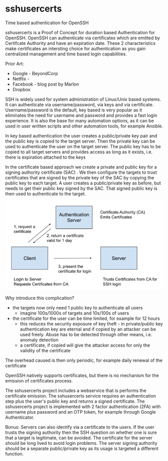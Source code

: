 # sshusercerts
Time based authentication for OpenSSH

sshusercerts is a Proof of Concept for duration based Authentication for OpenSSH. OpenSSH can 
authenticate via certificates which are emitted by Certifcate Authority and have an expiration date.
These 2 characteristics make certificates an intersting choice for authentication as you gain 
centralized management and time based login capabilities. 

Prior Art:
- Google - BeyondCorp
- Netflix -
- Facebook - blog post by Marlon
- Dropbox 

SSH is widely used for system administration of Linux/Unix based systems.
It can authenticate via username/password, via keys and via certificate.
Username/password is the default, key based is very popular as it eliminates the need for username and password
and provides a fast login experience. It is also the base for many automation options, as it can be used in user written scripts
and other automation tools, for example Ansible.

In key based authentication the user creates a public/private key pair and the public key is copied to the target server. 
Then the private key can be used to authenticate the user on the target server. The public key has to be copied to all 
target servers and provides access as long as it exists, i.e. there is expiration attached to the keys

In the certificate based approach we create a private and public key for a signing authority certificate (SAC) . We then configure the targets
to trust certificates that are signed by the private key of the SAC by copying the public key to each target.
A user creates a public/private key as before, but needs to get their public key signed by the SAC. That signed public key is then used to authenticate to the target.

![Diagram 1](https://github.com/wkandek/sshusercerts/blob/master/sshusercerts_diag1.png)

Why introduce this complication?
- the targets now only need 1 public key to authenticate all users
  - imagine 100s/1000s of targets and 10s/100s of users 
- the certificate for the user can be time limited, for example for 12 hours
  - this reduces the security exposure of key theft - in private/public key authentication key are eternal and if copied
    by an attacker can be used freely. Abuse has to be detected through other means, i.e. anomaly detection
  - a certificate, if copied will give the attacker access for only the validity of the certificate

The overhead caused is then only periodic, for example daily renewal of the certificate  

OpenSSH natively supports certificates, but there is no mechanism for the emission of certificates process.

The sshusercerts project includes a webservice that is performs the certificate emission. The sshusercerts service requires an 
authentication step plus the user's public key and returns a signed certificate. The sshusercerts project is implemented with 2 factor authentication (2FA)
with username plus password and an OTP token, for example through Google Authenticator.

Bonus:
Servers can also identify via a certificate to the users. If the user trusts the signing authority then the SSH question
on whether one is sure that a target is legitimate, can be avoided. The certificate for the server should be long lived to avoid
login problems. The server signing authority should be a separate public/private key as its usage is targeted a different
function.
